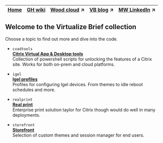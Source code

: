 |[Home](https://github.com/virtualizebrief)|[GH wiki](https://github.com/virtualizebrief/home/wiki)|[Wood cloud](https://marketplace.woodcloud.one/) :arrow_upper_right:|[VB blog](https://virtualizebrief.woodcloud.one/) :arrow_upper_right:|[MW LinkedIn](https://www.linkedin.com/in/michaelcharleswood/) :arrow_upper_right:
|---|---|---|---|---|

## Welcome to the Virtualize Brief collection
Choose a topic to find out more and dive into the code.

- `cvadtools` <br>
[**Citrix Virtual App & Desktop tools**](cvadtools) <br>
Collection of powershell scripts for unlocking the features of a Citrix site. Works for both on-prem and cloud platforms.

- `igel` <br>
[**Igel profiles**](igel) <br>
Profiles for configuring Igel devices. From themes to idle reboot schedules and more.

- `realprint` <br>
[**Real print**](realprint) <br>
Enterprise print solution taylor for Citrix though would do well in many deployments.

- `storefront` <br>
[**Storefront**](storefront) <br>
Selection of custom themes and session manager for end users.
